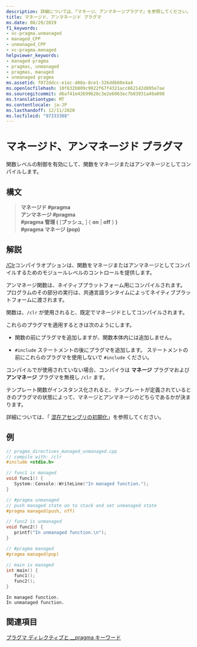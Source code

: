 ```yaml
---
description: 詳細については、「マネージ、アンマネージプラグマ」を参照してください。
title: マネージド、アンマネージド プラグマ
ms.date: 08/29/2019
f1_keywords:
- vc-pragma.unmanaged
- managed_CPP
- unmanaged_CPP
- vc-pragma.managed
helpviewer_keywords:
- managed pragma
- pragmas, unmanaged
- pragmas, managed
- unmanaged pragma
ms.assetid: f072ddcc-e1ec-408a-8ce1-326ddb60e4a4
ms.openlocfilehash: 10f632b009c9922f67f4321acc862142d895e7ae
ms.sourcegitcommit: d6af41e42699628c3e2e6063ec7b03931a49a098
ms.translationtype: MT
ms.contentlocale: ja-JP
ms.lasthandoff: 12/11/2020
ms.locfileid: "97333388"
---
```

# <a name="managed-unmanaged-pragmas"></a>マネージド、アンマネージド プラグマ

関数レベルの制御を有効にして、関数をマネージまたはアンマネージとしてコンパイルします。

## <a name="syntax"></a>構文

> **マネージド #pragma**\
> **アンマネージ #pragma**\
> **#pragma 管理 (** [**プッシュ,** ] { **on**  |  **off** } **)**\
> **#pragma マネージ (pop)**

## <a name="remarks"></a>解説

[/Clr](../build/reference/clr-common-language-runtime-compilation.md)コンパイラオプションは、関数をマネージまたはアンマネージとしてコンパイルするためのモジュールレベルのコントロールを提供します。

アンマネージ関数は、ネイティブプラットフォーム用にコンパイルされます。 プログラムのその部分の実行は、共通言語ランタイムによってネイティブプラットフォームに渡されます。

関数は、`/clr` が使用されると、既定でマネージドとしてコンパイルされます。

これらのプラグマを適用するときは次のようにします。

- 関数の前にプラグマを追加しますが、関数本体内には追加しません。

- `#include` ステートメントの後にプラグマを追加します。 ステートメントの前にこれらのプラグマを使用しないで `#include` ください。

コンパイルでが使用されていない場合、コンパイラは **マネージ** プラグマおよび **アンマネージ** プラグマを無視し `/clr` ます。

テンプレート関数がインスタンス化されると、テンプレートが定義されているときのプラグマの状態によって、マネージとアンマネージのどちらであるかが決まります。

詳細については、「 [混在アセンブリの初期化](../dotnet/initialization-of-mixed-assemblies.md)」を参照してください。

## <a name="example"></a>例

```cpp
// pragma_directives_managed_unmanaged.cpp
// compile with: /clr
#include <stdio.h>

// func1 is managed
void func1() {
   System::Console::WriteLine("In managed function.");
}

// #pragma unmanaged
// push managed state on to stack and set unmanaged state
#pragma managed(push, off)

// func2 is unmanaged
void func2() {
   printf("In unmanaged function.\n");
}

// #pragma managed
#pragma managed(pop)

// main is managed
int main() {
   func1();
   func2();
}
```

```Output
In managed function.
In unmanaged function.
```

## <a name="see-also"></a>関連項目

[プラグマ ディレクティブと __pragma キーワード](../preprocessor/pragma-directives-and-the-pragma-keyword.md)
